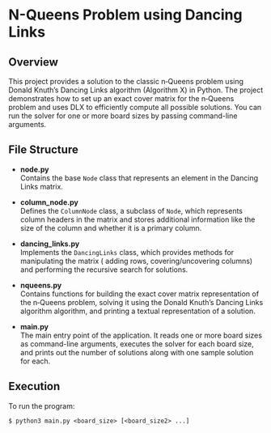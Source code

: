 # N-Queens Problem using Dancing Links

## Overview

This project provides a solution to the classic n‑Queens problem using Donald Knuth’s Dancing Links algorithm (Algorithm X) in Python. The project demonstrates how to set up an exact cover matrix for the n‑Queens problem and uses DLX to efficiently compute all possible solutions. You can run the solver for one or more board sizes by passing command-line arguments.

## File Structure

- **node.py**  
  Contains the base `Node` class that represents an element in the Dancing Links matrix.

- **column_node.py**  
  Defines the `ColumnNode` class, a subclass of `Node`, which represents column headers in the matrix and stores additional information like the size of the column and whether it is a primary column.

- **dancing_links.py**  
  Implements the `DancingLinks` class, which provides methods for manipulating the matrix ( adding rows, covering/uncovering columns) and performing the recursive search for solutions.

- **nqueens.py**  
  Contains functions for building the exact cover matrix representation of the n‑Queens problem, solving it using the Donald Knuth’s Dancing Links algorithm algorithm, and printing a textual representation of a solution.

- **main.py**  
  The main entry point of the application. It reads one or more board sizes as command-line arguments, executes the solver for each board size, and prints out the number of solutions along with one sample solution for each.

## Execution

To run the program:
~~~
$ python3 main.py <board_size> [<board_size2> ...]
~~~
